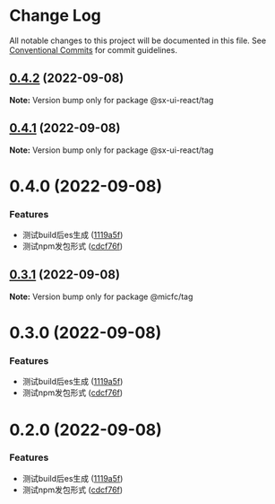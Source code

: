 # Change Log

All notable changes to this project will be documented in this file.
See [Conventional Commits](https://conventionalcommits.org) for commit guidelines.

## [0.4.2](https://github.com/suxiaoX/sx-ui-react/compare/@sx-ui-react/tag@0.4.1...@sx-ui-react/tag@0.4.2) (2022-09-08)

**Note:** Version bump only for package @sx-ui-react/tag





## [0.4.1](https://github.com/suxiaoX/sx-ui-react/compare/@sx-ui-react/tag@0.4.0...@sx-ui-react/tag@0.4.1) (2022-09-08)

**Note:** Version bump only for package @sx-ui-react/tag





# 0.4.0 (2022-09-08)


### Features

* 测试build后es生成 ([1119a5f](https://github.com/suxiaoX/sx-ui-react/commit/1119a5f25c745b1239d2ed720896f671b66d5c23))
* 测试npm发包形式 ([cdcf76f](https://github.com/suxiaoX/sx-ui-react/commit/cdcf76ff1b33fd8488f800e77b27b6f1b6a1b266))





## [0.3.1](https://github.com/suxiaoX/sx-ui-react/compare/@micfc/tag@0.3.0...@micfc/tag@0.3.1) (2022-09-08)

**Note:** Version bump only for package @micfc/tag





# 0.3.0 (2022-09-08)


### Features

* 测试build后es生成 ([1119a5f](https://github.com/suxiaoX/sx-ui-react/commit/1119a5f25c745b1239d2ed720896f671b66d5c23))
* 测试npm发包形式 ([cdcf76f](https://github.com/suxiaoX/sx-ui-react/commit/cdcf76ff1b33fd8488f800e77b27b6f1b6a1b266))





# 0.2.0 (2022-09-08)


### Features

* 测试build后es生成 ([1119a5f](https://github.com/suxiaoX/sx-ui-react/commit/1119a5f25c745b1239d2ed720896f671b66d5c23))
* 测试npm发包形式 ([cdcf76f](https://github.com/suxiaoX/sx-ui-react/commit/cdcf76ff1b33fd8488f800e77b27b6f1b6a1b266))
